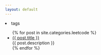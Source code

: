 ```yaml
---
layout: default
---
```


<body>
  <div class="index-wrapper">
    <div class="aside">
      <div class="info-card">
        <li> tags</li>
      </div>
      <div id="particles-js"></div>
    </div>
    <div class="index-content">
      <ul class="artical-list">
        {% for post in site.categories.leetcode %}
        <li>
          <a href="{{ post.url }}" class="title">{{ post.title }}</a>
          <div class="title-desc">{{ post.description }}</div>
        </li>
        {% endfor %}
      </ul>
    </div>
  </div>
</body>
